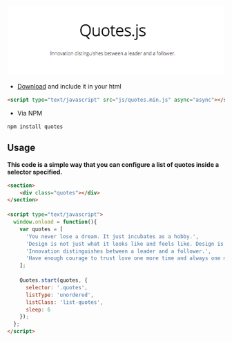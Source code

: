 <p align="center">
  <a href="http://cauealves.github.io/quotes.js" target="_blank">
    <img src="./doc/quotes.gif">
  </a>
</p>

* [Download](./dist/quotes.min.js?raw=true) and include it in your html
```html
<script type="text/javascript" src="js/quotes.min.js" async="async"></script>
```

* Via NPM
```shell
npm install quotes
```

## Usage
**This code is a simple way that you can configure a list of quotes inside a selector specified.**

```html
<section>
    <div class="quotes"></div>
</section>

<script type="text/javascript">
  window.onload = function(){
    var quotes = [
      'You never lose a dream. It just incubates as a hobby.',
      'Design is not just what it looks like and feels like. Design is how it works.',
      'Innovation distinguishes between a leader and a follower.',
      'Have enough courage to trust love one more time and always one more time.'
    ];
    
    Quotes.start(quotes, {
      selector: '.quotes',
      listType: 'unordered',
      listClass: 'list-quotes',
      sleep: 6
    });
  };
</script>
```
